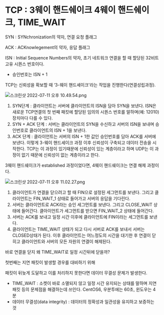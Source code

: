 # TCP : 3웨이 핸드쉐이크 4웨이 핸드쉐이크, TIME_WAIT

SYN : SYNchronization의 약자, 연결 요청 플래그

ACK : ACKnowlegement의 약자, 응답 플래그

ISN : Initial Sequence Numbers의 약자, 초기 네트워크 연결을 할 때 할당된 32비트 고유 시퀀스 번호이다.

- 승인번호는 ISN + 1

TCP는 신뢰성을 확보할 때 ‘3-웨이 핸드셰이크'라는 작업을 진행한다(연결성립과정).

![스크린샷 2022-07-11 오후 10.49.54.png](TCP%203%E1%84%8B%E1%85%B0%E1%84%8B%E1%85%B5%20%E1%84%92%E1%85%A2%E1%86%AB%E1%84%83%E1%85%B3%E1%84%89%E1%85%B0%E1%84%8B%E1%85%B5%E1%84%8F%E1%85%B3%204%E1%84%8B%E1%85%B0%E1%84%8B%E1%85%B5%20%E1%84%92%E1%85%A2%E1%86%AB%E1%84%83%E1%85%B3%E1%84%89%E1%85%B0%E1%84%8B%E1%85%B5%E1%84%8F%E1%85%B3,%20TIME_WAIT%20567db14d70034ec9b02d637230bf5006/%E1%84%89%E1%85%B3%E1%84%8F%E1%85%B3%E1%84%85%E1%85%B5%E1%86%AB%E1%84%89%E1%85%A3%E1%86%BA_2022-07-11_%E1%84%8B%E1%85%A9%E1%84%92%E1%85%AE_10.49.54.png)

1. SYN단계 : 클라이언트는 서버에 클라이언트의 ISN을 담아 SYN을 보낸다. ISN은 새로운 TCP연결의 첫 번째 패킷에 할당된 임의의 시퀀스 번호를 말하며(예: 12010) 장치마다 다를 수 있다.
2. SYN + ACK 단계 : 서버는 클라이언트의 SYN을 수신하고 서버의 ISN을 보내며 승인번호로 클라이언트의 ISN + 1을 보낸다.
3. ACK 단계 : 클라이언트는 서버의 ISN + 1한 값인 승인번호를 담아 ACK를 서버에 보낸다. 이렇게 3-웨이 핸드셰이크 과정 이후 신뢰성이 구축되고 데이터 전송을 시작한다. TCP는 이 과정이 있기때문에 신뢰성이 있는 계층이라고 하며 UDP는 이 과정이 없기 때문에 신뢰성이 없는 계층이라고 한다.

3웨이 핸드쉐이크가 established 과정이었다면,
4웨이 핸드쉐이크는 연결 해제 과정이다.

![스크린샷 2022-07-11 오후 11.02.27.png](TCP%203%E1%84%8B%E1%85%B0%E1%84%8B%E1%85%B5%20%E1%84%92%E1%85%A2%E1%86%AB%E1%84%83%E1%85%B3%E1%84%89%E1%85%B0%E1%84%8B%E1%85%B5%E1%84%8F%E1%85%B3%204%E1%84%8B%E1%85%B0%E1%84%8B%E1%85%B5%20%E1%84%92%E1%85%A2%E1%86%AB%E1%84%83%E1%85%B3%E1%84%89%E1%85%B0%E1%84%8B%E1%85%B5%E1%84%8F%E1%85%B3,%20TIME_WAIT%20567db14d70034ec9b02d637230bf5006/%E1%84%89%E1%85%B3%E1%84%8F%E1%85%B3%E1%84%85%E1%85%B5%E1%86%AB%E1%84%89%E1%85%A3%E1%86%BA_2022-07-11_%E1%84%8B%E1%85%A9%E1%84%92%E1%85%AE_11.02.27.png)

1. 클라이언트가 연결을 닫으려고 할 때 FIN으로 설정된 세그먼트를 보낸다. 그리고 클라이언트는 FIN_WAIT_1 상태로 들어가고 서버의 응답을 기다린다.
2. 서버는 클라이언트로 ACK라는 승인 세그먼트를 보낸다. 그리고 CLOSE_WAIT 상태에 들어간다. 클아이언트가 세그먼트를 받으면 FIN_WAIT_2 상태에 들어간다.
3. 서버는 ACK를 보내고 일정 시간 이후에 클라이언트에 FIN이라는 세그먼트를 보낸다.
4. 클라이언트는 TIME_WAIT 상태가 되고 다시 서버로 ACK를 보내서 서버는 CLOSED상태가 된다. 이후 클라이언트는 어느정도의 시간을 대기한 후 연결이 닫히고 클라이언트와 서버의 모든 자원의 연결이 해제된다.

바로 연결을 닫지 왜 TIME_WAIT로 일정 시간뒤에 닫을까?

첫번째는 지연 패킷이 발생할 경우를 대비하기 위해

패킷이 뒤늦게 도달하고 이를 처리하지 못한다면 데이터 무결성 문제가 발생한다.

- TIME_WAIT : 소켓이 바로 소멸되지 않고 일정 시간 유지되는 상태를 말하며 지연 패킷 등의 문제점을 해결하는데 쓰인다. CentOS6, 우분투에는 60초, 윈도우는 4분
- 데이터 무결성(data integrity) : 데이터의 정확성과 일관성을 유지하고 보증하는 것